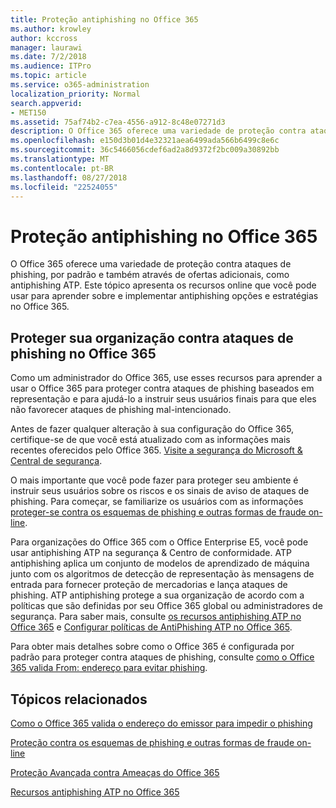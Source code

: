 ```yaml
---
title: Proteção antiphishing no Office 365
ms.author: krowley
author: kccross
manager: laurawi
ms.date: 7/2/2018
ms.audience: ITPro
ms.topic: article
ms.service: o365-administration
localization_priority: Normal
search.appverid:
- MET150
ms.assetid: 75af74b2-c7ea-4556-a912-8c48e07271d3
description: O Office 365 oferece uma variedade de proteção contra ataques de phishing, por padrão e também através de ofertas adicionais, como antiphishing ATP. Este tópico apresenta os recursos online que você pode usar para aprender sobre e implementar antiphishing opções e estratégias no Office 365.
ms.openlocfilehash: e150d3b01d4e32321aea6499ada566b6499c8e6c
ms.sourcegitcommit: 36c5466056cdef6ad2a8d9372f2bc009a30892bb
ms.translationtype: MT
ms.contentlocale: pt-BR
ms.lasthandoff: 08/27/2018
ms.locfileid: "22524055"
---
```

# <a name="anti-phishing-protection-in-office-365"></a>Proteção antiphishing no Office 365

O Office 365 oferece uma variedade de proteção contra ataques de phishing, por padrão e também através de ofertas adicionais, como antiphishing ATP. Este tópico apresenta os recursos online que você pode usar para aprender sobre e implementar antiphishing opções e estratégias no Office 365.
  
## <a name="protect-your-organization-against-phishing-attacks-in-office-365"></a>Proteger sua organização contra ataques de phishing no Office 365

Como um administrador do Office 365, use esses recursos para aprender a usar o Office 365 para proteger contra ataques de phishing baseados em representação e para ajudá-lo a instruir seus usuários finais para que eles não favorecer ataques de phishing mal-intencionado.
  
Antes de fazer qualquer alteração à sua configuração do Office 365, certifique-se de que você está atualizado com as informações mais recentes oferecidos pelo Office 365. [Visite a segurança do Microsoft &amp; Central de segurança](https://www.microsoft.com/security/default.aspx).
  
O mais importante que você pode fazer para proteger seu ambiente é instruir seus usuários sobre os riscos e os sinais de aviso de ataques de phishing. Para começar, se familiarize os usuários com as informações [proteger-se contra os esquemas de phishing e outras formas de fraude on-line](https://support.office.com/article/f84750b4-2f2c-46c3-89f6-e65f7f8c3546).
  
Para organizações do Office 365 com o Office Enterprise E5, você pode usar antiphishing ATP na segurança &amp; Centro de conformidade. ATP antiphishing aplica um conjunto de modelos de aprendizado de máquina junto com os algoritmos de detecção de representação às mensagens de entrada para fornecer proteção de mercadorias e lança ataques de phishing. ATP antiphishing protege a sua organização de acordo com a políticas que são definidas por seu Office 365 global ou administradores de segurança. Para saber mais, consulte [os recursos antiphishing ATP no Office 365](atp-anti-phishing.md) e [Configurar políticas de AntiPhishing ATP no Office 365](set-up-atp-anti-phishing-policies.md).
  
Para obter mais detalhes sobre como o Office 365 é configurada por padrão para proteger contra ataques de phishing, consulte [como o Office 365 valida From: endereço para evitar phishing](how-office-365-validates-the-from-address.md).
  
## <a name="related-topics"></a>Tópicos relacionados

[Como o Office 365 valida o endereço do emissor para impedir o phishing](how-office-365-validates-the-from-address.md)
  
[Proteção contra os esquemas de phishing e outras formas de fraude on-line](https://support.office.com/article/f84750b4-2f2c-46c3-89f6-e65f7f8c3546)
  
[Proteção Avançada contra Ameaças do Office 365](office-365-atp.md) 
  
[Recursos antiphishing ATP no Office 365](atp-anti-phishing.md)
  

